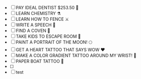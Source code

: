 - [ ] PAY IDEAL DENTIST $253.50 🦷
- [ ] LEARN CHEMISTRY ⚗️
- [ ] LEARN HOW TO FENCE ⚔️
- [ ] WRITE A SPEECH 🎤
- [ ] FIND A COVEN 🔮
- [ ] TAKE KIDS TO ESCAPE ROOM 🧩 
- [ ] PAINT A PORTRAIT OF THE MOON! 🌕
- [ ] GET A HEART TATTOO THAT SAYS WOW ❤️
- [ ] MAKE A COLOR GRADIENT TATTOO AROUND MY WRIST! 🌈 
- [ ] PAPER BOAT TATTOO 🚢
- [ ] 
- [ ] test
